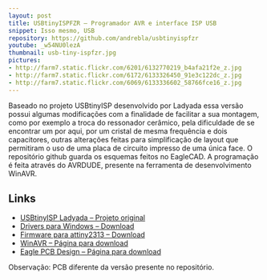```yaml
---
layout: post
title: USBtinyISPFZR – Programador AVR e interface ISP USB
snippet: Isso mesmo, USB
repository: https://github.com/andrebla/usbtinyispfzr
youtube: _w54NU0lezA
thumbnail: usb-tiny-ispfzr.jpg
pictures: 
- http://farm7.static.flickr.com/6201/6132770219_b4afa21f2e_z.jpg
- http://farm7.static.flickr.com/6172/6133326450_91e3c122dc_z.jpg
- http://farm7.static.flickr.com/6069/6133336602_58766fce16_z.jpg
---
```


Baseado no projeto USBtinyISP desenvolvido por Ladyada essa versão possui algumas modificações com a finalidade de facilitar a sua montagem, como por exemplo a troca do ressonador cerâmico, pela dificuldade de se encontrar um por aqui, por um cristal de mesma frequência e dois capacitores, outras alterações feitas para simplificação de layout que permitiram o uso de uma placa de circuito impresso de uma única face. O repositório github guarda os esquemas feitos no EagleCAD.
A programação é feita através do AVRDUDE, presente na ferramenta de desenvolvimento WinAVR.
 
Links
-----
* [USBtinyISP Ladyada – Projeto original](http://www.ladyada.net/make/usbtinyisp/index.html)
* [Drivers para Windows – Download](http://www.ladyada.net/media/usbtinyisp/usbtinyisp%20w32%20driver%20v1.12.zip)
* [Firmware para attiny2313 – Download](http://www.ladyada.net/media/usbtinyisp/usbtiny%20v2.0%20firm.zip)
* [WinAVR – Página para download](http://sourceforge.net/projects/winavr/files/)
* [Eagle PCB Design – Página para download](http://www.cadsoftusa.com/downloads/?language=en)


Observação: PCB diferente da versão presente no repositório.